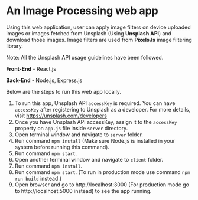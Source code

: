 # An Image Processing web app

Using this web application, user can apply image filters on device uploaded images or images fetched from Unsplash (Using <b>Unsplash API</b>) and download those images.
Image filters are used from <b>PixelsJs</b> image filtering library.

Note: All the Unsplash API usage guidelines have been followed.

<b>Front-End</b> - React.js

<b>Back-End</b> - Node.js, Express.js

Below are the steps to run this web app locally.

1. To run this app, Unsplash API `accessKey` is required. You can have `accessKey` after registering to Unsplash as a developer. For more details,
visit https://unsplash.com/developers
2. Once you have Unsplash API accessKey, assign it to the `accessKey` property on `app.js` file inside `server` directory.
3. Open terminal window and navigate to `server` folder.
4. Run command `npm install` (Make sure Node.js is installed in your system before running this command).
5. Run command `npm start`.
6. Open another terminal window and navigate to `client` folder.
7. Run command `npm install`.
8. Run command `npm start`. (To run in production mode use command `npm run build` instead.)
9. Open browser and go to http://localhost:3000 (For production mode go to http://localhost:5000 instead) to see the app running.










